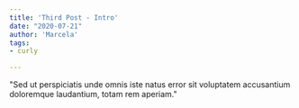 ```yaml
---
title: 'Third Post - Intro'
date: "2020-07-21"
author: 'Marcela'
tags: 
- curly

---
```


"Sed ut perspiciatis unde omnis iste natus error sit voluptatem accusantium doloremque laudantium, totam rem aperiam."